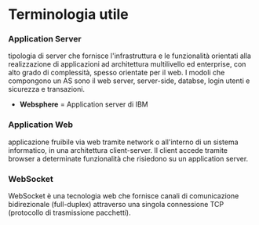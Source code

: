 # Terminologia utile

### Application Server
tipologia di server che fornisce l'infrastruttura e le funzionalità orientati alla realizzazione di applicazioni ad architettura multilivello ed enterprise, con alto grado di complessità, spesso orientate per il web. I modoli che compongono un AS sono il web server, server-side, databse, login utenti e sicurezza e transazioni.
  
  - **Websphere** = Application server di IBM

### Application Web
applicazione fruibile via web tramite network o all'interno di un sistema informatico,  in una architettura client-server. Il client accede tramite browser a determinate funzionalità che risiedono su un application server.

### WebSocket
WebSocket è una tecnologia web che fornisce canali di comunicazione bidirezionale (full-duplex) attraverso una singola connessione TCP (protocollo di trasmissione pacchetti).
